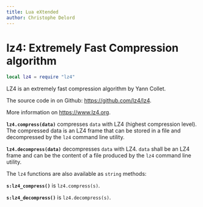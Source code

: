 ```yaml
---
title: Lua eXtended
author: Christophe Delord
---
```


# lz4:  Extremely Fast Compression algorithm

```lua
local lz4 = require "lz4"
```

LZ4 is an extremely fast compression algorithm by Yann Collet.

The source code in on Github: <https://github.com/lz4/lz4>.

More information on <https://www.lz4.org>.

**`lz4.compress(data)`** compresses `data` with LZ4 (highest compression
level). The compressed data is an LZ4 frame that can be stored in a file and
decompressed by the `lz4` command line utility.

**`lz4.decompress(data)`** decompresses `data` with LZ4. `data` shall be an LZ4
frame and can be the content of a file produced by the `lz4` command line
utility.

The `lz4` functions are also available as `string` methods:

**`s:lz4_compress()`** is `lz4.compress(s)`.

**`s:lz4_decompress()`** is `lz4.decompress(s)`.
